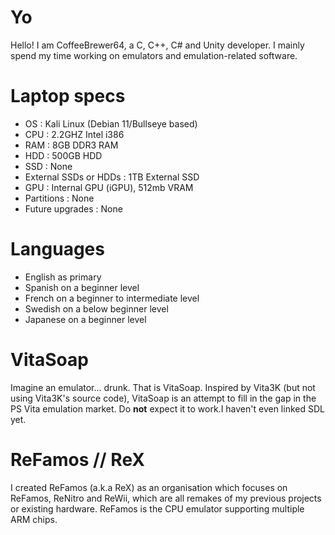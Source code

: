 # Yo

Hello! I am CoffeeBrewer64, a C, C++, C# and Unity developer.
I mainly spend my time working on emulators and emulation-related software.

# Laptop specs


- OS : Kali Linux (Debian 11/Bullseye based)
- CPU : 2.2GHZ Intel i386
- RAM : 8GB DDR3 RAM
- HDD : 500GB HDD
- SSD : None
- External SSDs or HDDs : 1TB External SSD
- GPU : Internal GPU (iGPU), 512mb VRAM
- Partitions : None
- Future upgrades : None

# Languages
- English as primary
- Spanish on a beginner level
- French on a beginner to intermediate level
- Swedish on a below beginner level
- Japanese on a beginner level

# VitaSoap

Imagine an emulator... drunk. That is VitaSoap. Inspired by Vita3K (but not using Vita3K's source code), VitaSoap is an attempt to fill in the gap in the PS Vita emulation market. Do **not** expect it to work.I haven't even linked SDL yet.

# ReFamos // ReX

I created ReFamos (a.k.a ReX) as an organisation which focuses on ReFamos, ReNitro and ReWii, which are all remakes of my previous projects or existing hardware. ReFamos is the CPU emulator supporting multiple ARM chips.
